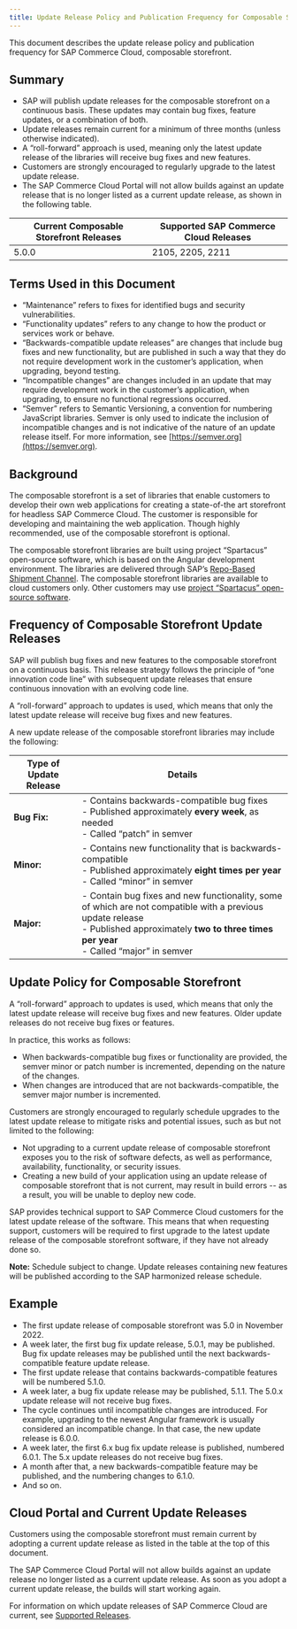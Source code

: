 ```yaml
---
title: Update Release Policy and Publication Frequency for Composable Storefront Libraries
---
```


This document describes the update release policy and publication frequency for SAP Commerce Cloud, composable storefront.

## Summary

- SAP will publish update releases for the composable storefront on a continuous basis. These updates may contain bug fixes, feature updates, or a combination of both.
- Update releases remain current for a minimum of three months (unless otherwise indicated). 
- A “roll-forward” approach is used, meaning only the latest update release of the libraries will receive bug fixes and new features.
- Customers are strongly encouraged to regularly upgrade to the latest update release.
- The SAP Commerce Cloud Portal will not allow builds against an update release that is no longer listed as a current update release, as shown in the following table.

| Current Composable Storefront Releases | Supported SAP Commerce Cloud Releases |
| --- | --- |
| 5.0.0 | 2105, 2205, 2211 |
 

## Terms Used in this Document

- “Maintenance” refers to fixes for identified bugs and security vulnerabilities.
- “Functionality updates” refers to any change to how the product or services work or behave.
- “Backwards-compatible update releases” are changes that include bug fixes and new functionality, but are published in such a way that they do not require development work in the customer’s application, when upgrading, beyond testing.
- “Incompatible changes” are changes included in an update that may require development work in the customer’s application, when upgrading, to ensure no functional regressions occurred.
- “Semver” refers to Semantic Versioning, a convention for numbering JavaScript libraries. Semver is only used to indicate the inclusion of incompatible changes and is not indicative of the nature of an update release itself. For more information, see [https://semver.org](https://semver.org).

## Background

The composable storefront is a set of libraries that enable customers to develop their own web applications for creating a state-of-the art storefront for headless SAP Commerce Cloud. The customer is responsible for developing and maintaining the web application. Though highly recommended, use of the composable storefront is optional.

The composable storefront libraries are built using project “Spartacus” open-source software, which is based on the Angular development environment. The libraries are delivered through SAP’s [Repo-Based Shipment Channel](https://ui.repositories.cloud.sap/www/webapp/users). The composable storefront libraries are available to cloud customers only. Other customers may use [project “Spartacus” open-source software](https://github.com/SAP/spartacus).

## Frequency of Composable Storefront Update Releases

SAP will publish bug fixes and new features to the composable storefront on a continuous basis. This release strategy follows the principle of “one innovation code line” with subsequent update releases that ensure continuous innovation with an evolving code line.

A “roll-forward” approach to updates is used, which means that only the latest update release will receive bug fixes and new features. 

A new update release of the composable storefront libraries may include the following:

| Type of Update Release | Details |
| --- | --- |
| **Bug Fix:** | - Contains backwards-compatible bug fixes<br>- Published approximately **every week**, as needed<br>- Called “patch” in semver |
| **Minor:** | - Contains new functionality that is backwards-compatible<br>- Published approximately **eight times per year**<br>- Called “minor” in semver |
| **Major:** | - Contain bug fixes and new functionality, some of which are not compatible with a previous update release<br>- Published approximately **two to three times per year**<br>- Called “major” in semver |

## Update Policy for Composable Storefront

A “roll-forward” approach to updates is used, which means that only the latest update release will receive bug fixes and new features. Older update releases do not receive bug fixes or features.

In practice, this works as follows:

- When backwards-compatible bug fixes or functionality are provided, the semver minor or patch number is incremented, depending on the nature of the changes.
- When changes are introduced that are not backwards-compatible, the semver major number is incremented.

Customers are strongly encouraged to regularly schedule upgrades to the latest update release to mitigate risks and potential issues, such as but not limited to the following:

- Not upgrading to a current update release of composable storefront exposes you to the risk of software defects, as well as performance, availability, functionality, or security issues.
- Creating a new build of your application using an update release of composable storefront that is not current, may result in build errors -- as a result, you will be unable to deploy new code.

SAP provides technical support to SAP Commerce Cloud customers for the latest update release of the software. This means that when requesting support, customers will be required to first upgrade to the latest update release of the composable storefront software, if they have not already done so.

**Note:** Schedule subject to change. Update releases containing new features will be published according to the SAP harmonized release schedule.

## Example

- The first update release of composable storefront was 5.0 in November 2022.
- A week later, the first bug fix update release, 5.0.1, may be published. Bug fix update releases may be published until the next backwards-compatible feature update release.
- The first update release that contains backwards-compatible features will be numbered 5.1.0.
- A week later, a bug fix update release may be published, 5.1.1. The 5.0.x update release will not receive bug fixes.
- The cycle continues until incompatible changes are introduced. For example, upgrading to the newest Angular framework is usually considered an incompatible change. In that case, the new update release is 6.0.0.
- A week later, the first 6.x bug fix update release is published, numbered 6.0.1. The 5.x update releases do not receive bug fixes.
- A month after that, a new backwards-compatible feature may be published, and the numbering changes to 6.1.0.
- And so on.

## Cloud Portal and Current Update Releases

Customers using the composable storefront must remain current by adopting a current update release as listed in the table at the top of this document.

The SAP Commerce Cloud Portal will not allow builds against an update release no longer listed as a current update release. As soon as you adopt a current update release, the builds will start working again.

For information on which update releases of SAP Commerce Cloud are current, see [Supported Releases](https://help.sap.com/docs/SAP_COMMERCE_CLOUD_PUBLIC_CLOUD/12be4ac419604b01aabb1adeb2c4c8a2/1c6c687ad0ed4964bb43d409818d23a2.html).
